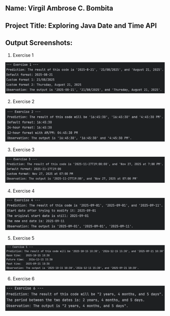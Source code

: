## Name: Virgil Ambrose C. Bombita

## Project Title: Exploring Java Date and Time API

## Output Screenshots:

1. Exercise 1

![img.png](img.png)

2. Exercise 2

![img_1.png](img_1.png)

3. Exercise 3

![img_2.png](img_2.png)

4. Exercise 4

![img_3.png](img_3.png)

5. Exercise 5

![img_4.png](img_4.png)

6. Exercise 6

![img_5.png](img_5.png)
